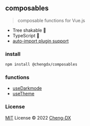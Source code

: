 ## composables
> composable functions for Vue.js
- Tree shakable 🌲
- TypeScript 🦕
- [auto-import plugin support](./src/autoImportPresets/index.md)

### install
```sh
npm install @chengdx/composables
```

### functions
- [useDarkmode](./src/useDarkmode/index.md)
- [useTheme](./src/useTheme/index.md)

### License
[MIT](./LICENSE) License © 2022 [Cheng-DX](https://github.com/Cheng-DX)
